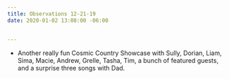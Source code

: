 ```yaml
---
title: Observations 12-21-19
date: 2020-01-02 13:08:00 -06:00


---
```


- Another really fun Cosmic Country Showcase with Sully, Dorian, Liam, Sima, Macie, Andrew, Grelle, Tasha, Tim, a bunch of featured guests, and a surprise three songs with Dad.